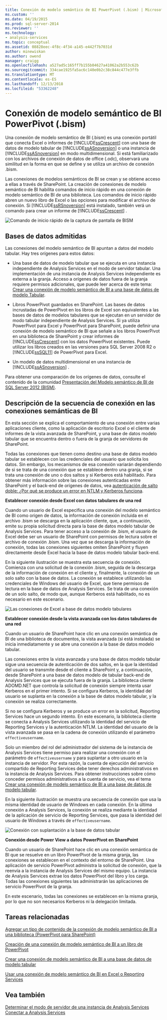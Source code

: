 ```yaml
---
title: Conexión de modelo semántico de BI PowerPivot (.bism) | Microsoft Docs
ms.custom: ''
ms.date: 04/19/2015
ms.prod: sql-server-2014
ms.reviewer: ''
ms.technology:
- analysis-services
ms.topic: conceptual
ms.assetid: 08828eec-4f8c-4f34-a145-e442f7b7031d
author: minewiskan
ms.author: owend
manager: craigg
ms.openlocfilehash: a527ad5c165ff7b155b04627a41062a2b553c62b
ms.sourcegitcommit: 334cae1925fa5ac6c140e0b2c38c844c477e3ffb
ms.translationtype: MT
ms.contentlocale: es-ES
ms.lasthandoff: 12/13/2018
ms.locfileid: "53362248"
---
```

# <a name="powerpivot-bi-semantic-model-connection-bism"></a>Conexión de modelo semántico de BI PowerPivot (.bism)
  Una conexión de modelo semántico de BI (.bism) es una conexión portátil que conecta Excel o informes de [!INCLUDE[ssCrescent](../../includes/sscrescent-md.md)] con una base de datos de modelo tabular de [!INCLUDE[ssASnoversion](../../includes/ssasnoversion-md.md)] o una instancia de [!INCLUDE[ssASnoversion](../../includes/ssasnoversion-md.md)] en modo multidimensional. Si está familiarizado con los archivos de conexión de datos de office (.odc), observará una similitud en la forma en que se define y se utiliza un archivo de conexión .bism.  
  
 Las conexiones de modelos semánticos de BI se crean y se obtiene acceso a ellas a través de SharePoint. La creación de conexiones de modelo semántico de BI habilita comandos de inicio rápido en una conexión de modelo semántico de BI de una biblioteca. Los comandos de inicio rápido abren un nuevo libro de Excel o las opciones para modificar el archivo de conexión. Si [!INCLUDE[ssRSnoversion](../../includes/ssrsnoversion-md.md)] está instalado, también verá un comando para crear un informe de [!INCLUDE[ssCrescent](../../includes/sscrescent-md.md)] .  
  
 ![Comando de inicio rápido de la captura de pantalla de BISM](../media/ssas-bism-quicklaunch.gif "comando de inicio rápido de la captura de pantalla de BISM")  
  
##  <a name="bkmk_prereq"></a> Bases de datos admitidas  
 Las conexiones del modelo semántico de BI apuntan a datos del modelo tabular. Hay tres orígenes para estos datos:  
  
-   Una base de datos de modelo tabular que se ejecuta en una instancia independiente de Analysis Services en el modo de servidor tabular. Una implementación de una instancia de Analysis Services independiente es externa a la granja. Acceso a orígenes de datos fuera de la granja requiere permisos adicionales, que puede leer acerca de este tema: [Crear una conexión de modelo semántico de BI a una base de datos de modelo Tabular](create-a-bi-semantic-model-connection-to-a-tabular-model-database.md).  
  
-   Libros PowerPivot guardados en SharePoint. Las bases de datos incrustadas de PowerPivot en los libros de Excel son equivalentes a las bases de datos de modelos tabulares que se ejecutan en un servidor de modo tabular independiente de Analysis Services. Si ya utiliza PowerPivot para Excel y PowerPivot para SharePoint, puede definir una conexión de modelo semántico de BI que señale a los libros PowerPivot en una biblioteca de SharePoint y crear informes de [!INCLUDE[ssCrescent](../../includes/sscrescent-md.md)] con los datos PowerPivot existentes.  Puede utilizar los libros creados en las versiones para SQL Server 2008 R2 o [!INCLUDE[ssSQL11](../../includes/sssql11-md.md)] de PowerPivot para Excel.  
  
-   Un modelo de datos multidimensional en una instancia de [!INCLUDE[ssASnoversion](../../includes/ssasnoversion-md.md)] .  
  
 Para obtener una comparación de los orígenes de datos, consulte el contenido de la comunidad [Presentación del Modelo semántico de BI de SQL Server 2012 (BISM)](http://www.mssqltips.com/sqlservertip/2818/understanding-the-sql-server-2012-bi-semantic-model-bism/).  
  
## <a name="understanding-the-connection-sequence-for-bi-semantic-connections"></a>Descripción de la secuencia de conexión en las conexiones semánticas de BI  
 En esta sección se explica el comportamiento de una conexión entre varias aplicaciones cliente, como la aplicación de escritorio Excel o el cliente de informes de la vista avanzada de SharePoint, y una base de datos modelo tabular que se encuentra dentro o fuera de la granja de servidores de SharePoint.  
  
 Todas las conexiones que tienen como destino una base de datos modelo tabular se establecen con las credenciales del usuario que solicita los datos. Sin embargo, los mecanismos de esa conexión variarán dependiendo de si se trata de una conexión que se establece dentro una granja, si se trata una conexión de uno o dos saltos y si Kerberos está habilitado. Para obtener más información sobre las conexiones autenticadas entre SharePoint y el back-end de orígenes de datos, vea [autenticación de salto doble: ¿Por qué se produce un error en NTLM y Kerberos funciona](https://go.microsoft.com/fwlink/?LinkId=237137).  
  
 **Establecer conexión desde Excel con datos tabulares de una red**  
  
 Cuando un usuario de Excel especifica una conexión del modelo semántico de BI como origen de datos, la información de conexión incluida en el archivo .bism se descarga en la aplicación cliente, que, a continuación, emite su propia solicitud directa para la base de datos modelo tabular de Analysis Services. Para tener acceso a la conexión de .bism, el usuario de Excel debe ser un usuario de SharePoint con permisos de lectura sobre el archivo de conexión .bism. Una vez que se descarga la información de conexión, todas las conexiones siguientes omiten SharePoint y fluyen directamente desde Excel hacia la base de datos modelo tabular back-end.  
  
 En la siguiente ilustración se muestra esta secuencia de conexión. Comienza con una solicitud de la conexión .bism, seguida de la descarga de la información de conexión en el cliente y, finalmente, la conexión de un solo salto con la base de datos. La conexión se establece utilizando las credenciales de Windows del usuario de Excel, que tiene permisos de lectura en la base de datos de Analysis Services. Se trata de una conexión de un solo salto, de modo que, aunque Kerberos está habilitado, no es necesario en este escenario.  
  
 ![Las conexiones de Excel a base de datos modelo tabulares](../media/ssas-powerpivotbismconnection-1.gif "conexiones desde Excel a base de datos modelo tabular")  
  
 **Establecer conexión desde la vista avanzada con los datos tabulares de una red**  
  
 Cuando un usuario de SharePoint hace clic en una conexión semántica de BI de una biblioteca de documentos, la vista avanzada (si está instalada) se inicia inmediatamente y se abre una conexión a la base de datos modelo tabular.  
  
 Las conexiones entre la vista avanzada y una base de datos modelo tabular sigue una secuencia de autenticación de dos saltos, en la que la identidad del usuario se transmite desde el cliente a SharePoint y, a continuación, desde SharePoint a una base de datos modelo de tabular back-end de Analysis Services que se ejecuta fuera de la granja. La biblioteca cliente ADOMD.NET que controla la solicitud de conexión siempre intenta usar Kerberos en el primer intento. Si se configura Kerberos, la identidad del usuario se suplanta en la conexión a la base de datos modelo tabular, y la conexión se realiza correctamente.  
  
 Si no se configura Kerberos y se produce un error en la solicitud, Reporting Services hace un segundo intento. En este escenario, la biblioteca cliente se conecta a Analysis Services utilizando la identidad del servicio de Reporting Services y la autenticación NTLM. La identidad del usuario de la vista avanzada se pasa en la cadena de conexión utilizando el parámetro `effectiveusername`.  
  
 Solo un miembro del rol del administrador del sistema de la instancia de Analysis Services tiene permiso para realizar una conexión con el parámetro de `effectiveusername` y para suplantar a otro usuario en la instancia de servidor. Por esta razón, la cuenta de ejecución del servicio compartido de Reporting Services debe tener derechos administrativos en la instancia de Analysis Services.  Para obtener instrucciones sobre cómo conceder permisos administrativos a la cuenta de servicio, vea el tema [Crear una conexión de modelo semántico de BI a una base de datos de modelo tabular](create-a-bi-semantic-model-connection-to-a-tabular-model-database.md).  
  
 En la siguiente ilustración se muestra una secuencia de conexión que usa la misma identidad de usuario de Windows en cada conexión. En la última conexión a Analysis Services, la conexión se realiza mediante la identidad de la aplicación de servicio de Reporting Services, que pasa la identidad del usuario de Windows a través de `effectiveusername`.  
  
 ![Conexión con suplantación a la base de datos tabular](../media/ssas-powerpivotbismconnection-2.gif "conexión con suplantación a la base de datos tabular")  
  
 **Conexión desde Power View a datos PowerPivot en SharePoint**  
  
 Cuando un usuario de SharePoint hace clic en una conexión semántica de BI que se resuelve en un libro PowerPivot de la misma granja, las conexiones se establecen en el contexto del entorno de SharePoint. Una aplicación de servicio PowerPivot administra la solicitud de conexión, que la reenvía a la instancia de Analysis Services del mismo equipo. La instancia de Analysis Services extrae los datos PowerPivot del libro y los carga. Todas las conexiones siguientes las administrarán las aplicaciones de servicio PowerPivot de la granja.  
  
 En este escenario, todas las conexiones se establecen en la misma granja, por lo que no son necesarios Kerberos ni la delegación limitada.  
  
##  <a name="bkmk_rel"></a> Tareas relacionadas  
 [Agregar un tipo de contenido de la conexión de modelo semántico de BI a una biblioteca &#40;PowerPivot para SharePoint&#41;](add-bi-semantic-model-connection-content-type-to-library.md)  
  
 [Creación de una conexión de modelo semántico de BI a un libro de PowerPivot](create-a-bi-semantic-model-connection-to-a-power-pivot-workbook.md)  
  
 [Crear una conexión de modelo semántico de BI a una base de datos de modelo tabular](create-a-bi-semantic-model-connection-to-a-tabular-model-database.md)  
  
 [Usar una conexión de modelo semántico de BI en Excel o Reporting Services](use-a-bi-semantic-model-connection-in-excel-or-reporting-services.md)  
  
## <a name="see-also"></a>Vea también  
 [Determinar el modo de servidor de una instancia de Analysis Services](../instances/determine-the-server-mode-of-an-analysis-services-instance.md)   
 [Conectar a Analysis Services](../instances/connect-to-analysis-services.md)  
  
  
